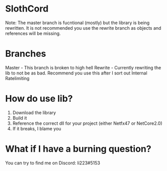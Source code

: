 # SlothCord
Note: The master branch is fucntional (mostly) but the library is being rewritten. It is not recommended you use the rewrite branch as objects and references will be missing.

# Branches
Master - This branch is broken to high hell
Rewrite - Currently rewriting the lib to not be as bad. Recommend you use this after I sort out Internal Ratelimiting

# How do use lib?
1) Download the library
2) Build it
3) Reference the correct dll for your project (either Netfx47 or NetCore2.0)
4) If it breaks, I blame you

# What if I have a burning question?
You can try to find me on Discord: li223#5153
